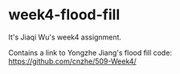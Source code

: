 # week4-flood-fill
It's Jiaqi Wu's week4 assignment.

Contains a link to Yongzhe Jiang's flood fill code: https://github.com/cnzhe/509-Week4/
